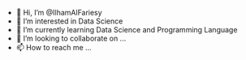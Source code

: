 - 👋 Hi, I’m @IlhamAlFariesy
- 👀 I’m interested in Data Science
- 🌱 I’m currently learning Data Science and Programming Language
- 💞️ I’m looking to collaborate on ...
- 📫 How to reach me ...

<!---
IlhamAlFariesy/IlhamAlFariesy is a ✨ special ✨ repository because its `README.md` (this file) appears on your GitHub profile.
You can click the Preview link to take a look at your changes.
--->
